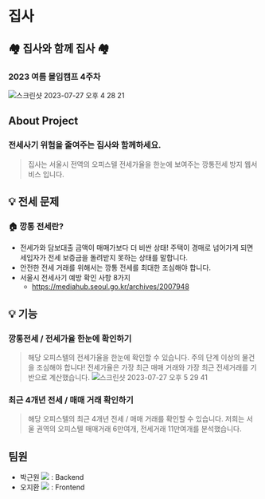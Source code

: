 # 집사
## 🏘️ 집사와 함께 집사 🏘️
### 2023 여름 몰입캠프 4주차
![스크린샷 2023-07-27 오후 4 28 21](https://github.com/Jip-Sa/Jip-Sa-Back/assets/43375122/e24111d0-7154-4f09-be26-53c3dc89f6c6)

## About Project
### 전세사기 위험을 줄여주는 집사와 함께하세요. 
> 집사는 서울시 전역의 오피스텔 전세가율을 한눈에 보여주는 깡통전세 방지 웹서비스 입니다.

## 💡 전세 문제
### 🏠 깡통 전세란?
- 전세가와 담보대출 금액이 매매가보다 더 비싼 상태! 주택이 경매로 넘어가게 되면 세입자가 전세 보증금을 돌려받지 못하는 상태를 말합니다.
- 안전한 전세 거래를 위해서는 깡통 전세를 최대한 조심해야 합니다.
- 서울시 전세사기 예방 확인 사항 8가지
  -  https://mediahub.seoul.go.kr/archives/2007948
 
## 💡 기능
### 깡통전세 / 전세가율 한눈에 확인하기
> 해당 오피스텔의 전세가율을 한눈에 확인할 수 있습니다. 주의 단계 이상의 물건을 조심해야 합니다!
> 전세가율은 가장 최근 매매 거래와 가장 최근 전세거래를 기반으로 계산했습니다.
![스크린샷 2023-07-27 오후 5 29 41](https://github.com/Jip-Sa/Jip-Sa-Back/assets/43375122/83c99001-c0fb-4c8a-8ad5-18d945ad61ca)

### 최근 4개년 전세 / 매매 거래 확인하기
> 해당 오피스텔의 최근 4개년 전세 / 매매 거래를 확인할 수 있습니다.
> 저희는 서울 권역의 오피스텔 매매거래 6만여개, 전세거래 11만여개를 분석했습니다.
## 팀원
- 박근원 <a href="https://github.com/RootPark" target="_blank"><img src="https://img.shields.io/badge/GitHub-181717?style=flat&logo=github&logoColor=white"/></a> : Backend
- 오지환 <a href="https://github.com/jihwan01" target="_blank"><img src="https://img.shields.io/badge/GitHub-181717?style=flat&logo=github&logoColor=white"/></a> : Frontend
